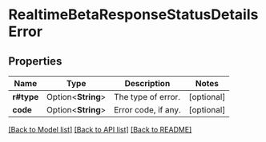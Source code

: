 # RealtimeBetaResponseStatusDetailsError

## Properties

Name | Type | Description | Notes
------------ | ------------- | ------------- | -------------
**r#type** | Option<**String**> | The type of error. | [optional]
**code** | Option<**String**> | Error code, if any. | [optional]

[[Back to Model list]](../README.md#documentation-for-models) [[Back to API list]](../README.md#documentation-for-api-endpoints) [[Back to README]](../README.md)


